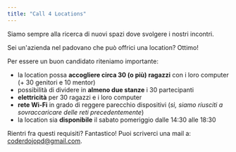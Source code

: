 ```yaml
---
title: "Call 4 Locations"
---
```


Siamo sempre alla ricerca di nuovi spazi dove svolgere i nostri incontri.

Sei un'azienda nel padovano che può offrici una location?
Ottimo!

Per essere un buon candidato riteniamo importante:

- la location possa <b>accogliere circa 30 (o più) ragazzi</b> con i loro computer (+ 30 genitori e 10 mentor)
- possibilità di dividere in <b>almeno due stanze</b> i 30 partecipanti
- <b>elettricità</b> per 30 ragazzi e i loro computer
- <b>rete Wi-Fi</b> in grado di reggere parecchio dispositivi (<i>sì, siamo riusciti a sovraccaricare delle reti precedentemente</i>)
- la location sia <b>disponibile</b> il sabato pomeriggio dalle 14:30 alle 18:30

Rientri fra questi requisiti? Fantastico!
Puoi scriverci una mail a: <a href="mailto:coderdojopd@gmail.com">coderdojopd@gmail.com</a>.
